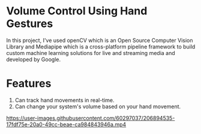 # Volume Control Using Hand Gestures

In this project, I've used openCV which is an Open Source Computer Vision Library and Mediapipe which is a cross-platform pipeline framework to build custom machine learning solutions for live and streaming media and developed by Google.



# Features 
1) Can track hand movements in real-time.
2) Can change your system's volume based on your hand movement.





https://user-images.githubusercontent.com/60297037/206894535-17fdf75e-20a0-49cc-beae-ca984843946a.mp4

